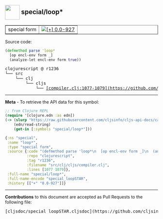 ## <img width="48px" valign="middle" src="http://i.imgur.com/Hi20huC.png"> special/loop\*

 <table border="1">
<tr>

<td>special form</td>
<td><a href="https://github.com/cljsinfo/cljs-api-docs/tree/0.0-927"><img valign="middle" alt="[+] 0.0-927" src="https://img.shields.io/badge/+-0.0--927-lightgrey.svg"></a> </td>
</tr>
</table>






Source code:

```clj
(defmethod parse 'loop*
  [op encl-env form _]
  (analyze-let encl-env form true))
```

 <pre>
clojurescript @ r1236
└── src
    └── clj
        └── cljs
            └── <ins>[compiler.clj:1077-1079](https://github.com/clojure/clojurescript/blob/r1236/src/clj/cljs/compiler.clj#L1077-L1079)</ins>
</pre>


---

__Meta__ - To retrieve the API data for this symbol:

```clj
;; from Clojure REPL
(require '[clojure.edn :as edn])
(-> (slurp "https://raw.githubusercontent.com/cljsinfo/cljs-api-docs/catalog/cljs-api.edn")
    (edn/read-string)
    (get-in [:symbols "special/loop*"]))
```

```clj
{:ns "special",
 :name "loop*",
 :type "special form",
 :source {:code "(defmethod parse 'loop*\n  [op encl-env form _]\n  (analyze-let encl-env form true))",
          :repo "clojurescript",
          :tag "r1236",
          :filename "src/clj/cljs/compiler.clj",
          :lines [1077 1079]},
 :full-name "special/loop*",
 :full-name-encode "special_loopSTAR",
 :history [["+" "0.0-927"]]}

```

---

__Contributions__ to this document are accepted as Pull Requests to the following file:

 <pre>
[cljsdoc/special_loopSTAR.cljsdoc](https://github.com/cljsinfo/cljs-api-docs/blob/master/cljsdoc/special_loopSTAR.cljsdoc)
</pre>

